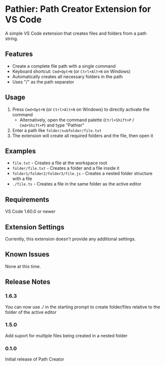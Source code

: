 # Pathier: Path Creator Extension for VS Code

A simple VS Code extension that creates files and folders from a path string.

## Features

- Create a complete file path with a single command
- Keyboard shortcut: `Cmd+Opt+N` (or `Ctrl+Alt+N` on Windows)
- Automatically creates all necessary folders in the path
- Uses "/" as the path separator

## Usage

1. Press `Cmd+Opt+N` (or `Ctrl+Alt+N` on Windows) to directly activate the command
   - Alternatively, open the command palette (`Ctrl+Shift+P` / `Cmd+Shift+P`) and type "Pathier"
2. Enter a path like `folder/subfolder/file.txt`
3. The extension will create all required folders and the file, then open it

## Examples

- `file.txt` - Creates a file at the workspace root
- `folder/file.txt` - Creates a folder and a file inside it
- `folder1/folder2/folder3/file.js` - Creates a nested folder structure with a file
- `./file.ts` - Creates a file in the same folder as the active editor

## Requirements

VS Code 1.60.0 or newer

## Extension Settings

Currently, this extension doesn't provide any additional settings.

## Known Issues

None at this time.

## Release Notes

### 1.6.3

You can now use ./ in the starting prompt to create folder/files relative to the folder of the active editor

### 1.5.0

Add suport for multiple files being created in a nested folder

### 0.1.0

Initial release of Path Creator
